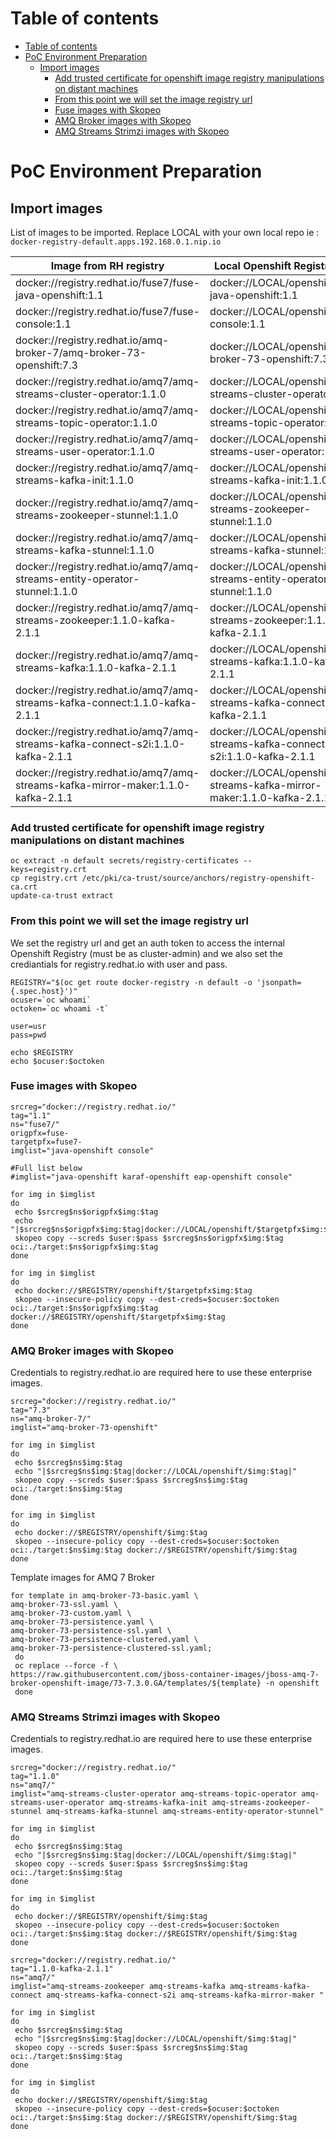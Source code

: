 
# Table of contents

- [Table of contents](#table-of-contents)
- [PoC Environment Preparation](#poc-environment-preparation)
  - [Import images](#import-images)
    - [Add trusted certificate for openshift image registry manipulations on distant machines](#add-trusted-certificate-for-openshift-image-registry-manipulations-on-distant-machines)
    - [From this point we will set the image registry url](#from-this-point-we-will-set-the-image-registry-url)
    - [Fuse images with Skopeo](#fuse-images-with-skopeo)
    - [AMQ Broker images with Skopeo](#amq-broker-images-with-skopeo)
    - [AMQ Streams Strimzi images with Skopeo](#amq-streams-strimzi-images-with-skopeo)


# PoC Environment Preparation

## Import images

List of images to be imported. Replace LOCAL with your own local repo ie : `docker-registry-default.apps.192.168.0.1.nip.io`

|Image from RH registry                                   |Local Openshift Registry Name                    |
|---------------------------------------------------------|-------------------------------------------------|
|docker://registry.redhat.io/fuse7/fuse-java-openshift:1.1|docker://LOCAL/openshift/fuse7-java-openshift:1.1|
|docker://registry.redhat.io/fuse7/fuse-console:1.1       |docker://LOCAL/openshift/fuse7-console:1.1       |
|docker://registry.redhat.io/amq-broker-7/amq-broker-73-openshift:7.3|docker://LOCAL/openshift/amq-broker-73-openshift:7.3|
|docker://registry.redhat.io/amq7/amq-streams-cluster-operator:1.1.0|docker://LOCAL/openshift/amq-streams-cluster-operator:1.1.0|
|docker://registry.redhat.io/amq7/amq-streams-topic-operator:1.1.0|docker://LOCAL/openshift/amq-streams-topic-operator:1.1.0|
|docker://registry.redhat.io/amq7/amq-streams-user-operator:1.1.0|docker://LOCAL/openshift/amq-streams-user-operator:1.1.0|
|docker://registry.redhat.io/amq7/amq-streams-kafka-init:1.1.0|docker://LOCAL/openshift/amq-streams-kafka-init:1.1.0|
|docker://registry.redhat.io/amq7/amq-streams-zookeeper-stunnel:1.1.0|docker://LOCAL/openshift/amq-streams-zookeeper-stunnel:1.1.0|
|docker://registry.redhat.io/amq7/amq-streams-kafka-stunnel:1.1.0|docker://LOCAL/openshift/amq-streams-kafka-stunnel:1.1.0|
|docker://registry.redhat.io/amq7/amq-streams-entity-operator-stunnel:1.1.0|docker://LOCAL/openshift/amq-streams-entity-operator-stunnel:1.1.0|
|docker://registry.redhat.io/amq7/amq-streams-zookeeper:1.1.0-kafka-2.1.1|docker://LOCAL/openshift/amq-streams-zookeeper:1.1.0-kafka-2.1.1|
|docker://registry.redhat.io/amq7/amq-streams-kafka:1.1.0-kafka-2.1.1|docker://LOCAL/openshift/amq-streams-kafka:1.1.0-kafka-2.1.1|
|docker://registry.redhat.io/amq7/amq-streams-kafka-connect:1.1.0-kafka-2.1.1|docker://LOCAL/openshift/amq-streams-kafka-connect:1.1.0-kafka-2.1.1|
|docker://registry.redhat.io/amq7/amq-streams-kafka-connect-s2i:1.1.0-kafka-2.1.1|docker://LOCAL/openshift/amq-streams-kafka-connect-s2i:1.1.0-kafka-2.1.1|
|docker://registry.redhat.io/amq7/amq-streams-kafka-mirror-maker:1.1.0-kafka-2.1.1|docker://LOCAL/openshift/amq-streams-kafka-mirror-maker:1.1.0-kafka-2.1.1|

### Add trusted certificate for openshift image registry manipulations on distant machines
```
oc extract -n default secrets/registry-certificates --keys=registry.crt
cp registry.crt /etc/pki/ca-trust/source/anchors/registry-openshift-ca.crt
update-ca-trust extract
```

### From this point we will set the image registry url

We set the registry url and get an auth token to access the internal Openshift Registry (must be as cluster-admin) and we also set the crediantials for registry.redhat.io with user and pass.

```
REGISTRY="$(oc get route docker-registry -n default -o 'jsonpath={.spec.host}')"
ocuser=`oc whoami`
octoken=`oc whoami -t`

user=usr
pass=pwd

echo $REGISTRY
echo $ocuser:$octoken
```

### Fuse images with Skopeo

```
srcreg="docker://registry.redhat.io/"
tag="1.1"
ns="fuse7/"
origpfx=fuse-
targetpfx=fuse7-
imglist="java-openshift console"

#Full list below
#imglist="java-openshift karaf-openshift eap-openshift console"

for img in $imglist
do
 echo $srcreg$ns$origpfx$img:$tag
 echo "|$srcreg$ns$origpfx$img:$tag|docker://LOCAL/openshift/$targetpfx$img:$tag|"
 skopeo copy --screds $user:$pass $srcreg$ns$origpfx$img:$tag oci:./target:$ns$origpfx$img:$tag
done

for img in $imglist
do
 echo docker://$REGISTRY/openshift/$targetpfx$img:$tag
 skopeo --insecure-policy copy --dest-creds=$ocuser:$octoken oci:./target:$ns$origpfx$img:$tag docker://$REGISTRY/openshift/$targetpfx$img:$tag
done
```

### AMQ Broker images with Skopeo

Credentials to registry.redhat.io are required here to use these enterprise images.

```
srcreg="docker://registry.redhat.io/"
tag="7.3"
ns="amq-broker-7/"
imglist="amq-broker-73-openshift"

for img in $imglist
do
 echo $srcreg$ns$img:$tag
 echo "|$srcreg$ns$img:$tag|docker://LOCAL/openshift/$img:$tag|"
 skopeo copy --screds $user:$pass $srcreg$ns$img:$tag oci:./target:$ns$img:$tag
done

for img in $imglist
do
 echo docker://$REGISTRY/openshift/$img:$tag
 skopeo --insecure-policy copy --dest-creds=$ocuser:$octoken oci:./target:$ns$img:$tag docker://$REGISTRY/openshift/$img:$tag
done

```

Template images for AMQ 7 Broker

```
for template in amq-broker-73-basic.yaml \
amq-broker-73-ssl.yaml \
amq-broker-73-custom.yaml \
amq-broker-73-persistence.yaml \
amq-broker-73-persistence-ssl.yaml \
amq-broker-73-persistence-clustered.yaml \
amq-broker-73-persistence-clustered-ssl.yaml;
 do
 oc replace --force -f \
https://raw.githubusercontent.com/jboss-container-images/jboss-amq-7-broker-openshift-image/73-7.3.0.GA/templates/${template} -n openshift
 done
```

### AMQ Streams Strimzi images with Skopeo

Credentials to registry.redhat.io are required here to use these enterprise images.

```
srcreg="docker://registry.redhat.io/"
tag="1.1.0"
ns="amq7/"
imglist="amq-streams-cluster-operator amq-streams-topic-operator amq-streams-user-operator amq-streams-kafka-init amq-streams-zookeeper-stunnel amq-streams-kafka-stunnel amq-streams-entity-operator-stunnel"

for img in $imglist
do
 echo $srcreg$ns$img:$tag
 echo "|$srcreg$ns$img:$tag|docker://LOCAL/openshift/$img:$tag|"
 skopeo copy --screds $user:$pass $srcreg$ns$img:$tag oci:./target:$ns$img:$tag
done

for img in $imglist
do
 echo docker://$REGISTRY/openshift/$img:$tag
 skopeo --insecure-policy copy --dest-creds=$ocuser:$octoken oci:./target:$ns$img:$tag docker://$REGISTRY/openshift/$img:$tag
done
```

```
srcreg="docker://registry.redhat.io/"
tag="1.1.0-kafka-2.1.1"
ns="amq7/"
imglist="amq-streams-zookeeper amq-streams-kafka amq-streams-kafka-connect amq-streams-kafka-connect-s2i amq-streams-kafka-mirror-maker "

for img in $imglist
do
 echo $srcreg$ns$img:$tag
 echo "|$srcreg$ns$img:$tag|docker://LOCAL/openshift/$img:$tag|"
 skopeo copy --screds $user:$pass $srcreg$ns$img:$tag oci:./target:$ns$img:$tag
done

for img in $imglist
do
 echo docker://$REGISTRY/openshift/$img:$tag
 skopeo --insecure-policy copy --dest-creds=$ocuser:$octoken oci:./target:$ns$img:$tag docker://$REGISTRY/openshift/$img:$tag
done
```